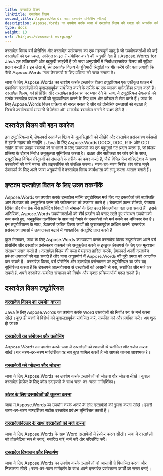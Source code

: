 ```yaml
---
title: दस्तावेज़ विलय
linktitle: दस्तावेज़ विलय
second_title: Aspose.Words जावा दस्तावेज़ प्रोसेसिंग एपीआई
description: Aspose.Words का उपयोग करके जावा में दस्तावेज़ विलय की क्षमता को अनलॉक करें! विस्तृत ट्यूटोरियल के साथ कुशल वर्ड प्रोसेसिंग और दस्तावेज़ प्रोसेसिंग सीखें।
type: docs
weight: 13
url: /hi/java/document-merging/
---
```


दस्तावेज़ विलय वर्ड प्रोसेसिंग और दस्तावेज़ प्रसंस्करण का एक महत्वपूर्ण पहलू है जो उपयोगकर्ताओं को कई दस्तावेज़ों को एक एकल, एकीकृत फ़ाइल में संयोजित करने की अनुमति देता है। Aspose.Words for Java एक शक्तिशाली और बहुमुखी लाइब्रेरी है जो जावा अनुप्रयोगों में निर्बाध दस्तावेज़ विलय की सुविधा प्रदान करती है। इस लेख में, हम दस्तावेज़ विलय के बुनियादी सिद्धांतों पर गौर करेंगे और पता लगाएंगे कि कैसे Aspose.Words जावा डेवलपर्स के लिए प्रक्रिया को सरल बनाता है।

जावा के लिए Aspose.Words का उपयोग करके दस्तावेज़ विलय ट्यूटोरियल एक एकीकृत फ़ाइल में एकाधिक दस्तावेज़ों को कुशलतापूर्वक संयोजित करने के तरीके पर एक व्यापक मार्गदर्शिका प्रदान करते हैं। दस्तावेज़ विलय, वर्ड प्रोसेसिंग और दस्तावेज़ प्रसंस्करण पर ध्यान देने के साथ, ये ट्यूटोरियल डेवलपर्स को उनके दस्तावेज़ प्रबंधन कार्यों को सुव्यवस्थित करने के लिए ज्ञान और कौशल से लैस करते हैं। जावा के लिए Aspose.Words विलय प्रक्रिया को सरल बनाता है और वर्ड प्रोसेसिंग क्षमताओं को बढ़ाता है, जिससे उपयोगकर्ता आसानी से पेशेवर और आकर्षक दस्तावेज़ बनाने में सक्षम होते हैं।

## दस्तावेज़ विलय की गहन कवरेज

इन ट्यूटोरियल्स में, डेवलपर्स दस्तावेज़ विलय के मूल सिद्धांतों को सीखेंगे और दस्तावेज़ प्रसंस्करण वर्कफ़्लो में इसके महत्व को समझेंगे। Java के लिए Aspose.Words DOCX, DOC, RTF और ODT सहित विभिन्न फ़ाइल स्वरूपों को संभालने के लिए उपकरणों का एक बहुमुखी सेट प्रदान करता है, जो विलय प्रक्रिया के दौरान निर्बाध अनुकूलता सुनिश्चित करता है। दक्षता और सटीकता पर जोर देने के साथ, ट्यूटोरियल विभिन्न परिदृश्यों को संभालने के तरीके को कवर करते हैं, जैसे विभिन्न पेज ओरिएंटेशन के साथ दस्तावेजों को मर्ज करना और हाइपरलिंक को संरक्षित करना। चरण-दर-चरण निर्देश और कोड नमूने डेवलपर्स के लिए अपने जावा अनुप्रयोगों में दस्तावेज़ विलय कार्यक्षमता को लागू करना आसान बनाते हैं।

## इष्टतम दस्तावेज़ विलय के लिए उन्नत तकनीकें

Aspose.Words का उपयोग करके दस्तावेज़ मर्जिंग ट्यूटोरियल मर्ज किए गए दस्तावेज़ों की उपस्थिति और लेआउट को अनुकूलित करने की जटिलताओं को उजागर करते हैं। डेवलपर्स फ़ॉन्ट शैलियों, पैराग्राफ रिक्ति और पेज ब्रेक जैसे फ़ॉर्मेटिंग विवादों को संभालने के लिए उन्नत विकल्पों का पता लगा सकते हैं। इसके अतिरिक्त, Aspose.Words उपयोगकर्ताओं को शीर्ष प्रदर्शन को बनाए रखते हुए संसाधन उपयोग को कम करते हुए, अनुकूलित एल्गोरिदम के साथ बड़े पैमाने के दस्तावेज़ों को मर्ज करने का अधिकार देता है। इन ट्यूटोरियल्स के साथ, डेवलपर्स जटिल विलय कार्यों को कुशलतापूर्वक प्रबंधित करने, दस्तावेज़ प्रसंस्करण प्रयासों में उत्पादकता बढ़ाने में व्यावहारिक अंतर्दृष्टि प्राप्त करते हैं।

कुल मिलाकर, जावा के लिए Aspose.Words का उपयोग करके दस्तावेज़ विलय ट्यूटोरियल अपने वर्ड प्रोसेसिंग और दस्तावेज़ प्रसंस्करण वर्कफ़्लो को अनुकूलित करने के इच्छुक डेवलपर्स के लिए एक मूल्यवान संसाधन प्रदान करते हैं। दस्तावेज़ विलय की कला में महारत हासिल करके, डेवलपर्स अपनी दस्तावेज़ प्रबंधन क्षमताओं को बढ़ा सकते हैं और जावा अनुप्रयोगों में Aspose.Words की पूरी क्षमता को अनलॉक कर सकते हैं। दस्तावेज़ विलय, वर्ड प्रोसेसिंग और दस्तावेज़ प्रसंस्करण पर ट्यूटोरियल का जोर यह सुनिश्चित करता है कि डेवलपर्स आत्मविश्वास से दस्तावेज़ों को आसानी से बना, संशोधित और मर्ज कर सकते हैं, अपने दस्तावेज़-संबंधित संचालन को निर्बाध और कुशल प्रक्रियाओं में बदल सकते हैं।

## दस्तावेज़ विलय ट्यूटोरियल

### [दस्तावेज़ विलय का उपयोग करना](./using-document-merging/)
Java के लिए Aspose.Words का उपयोग करके Word दस्तावेज़ों को निर्बाध रूप से मर्ज करना सीखें। कुछ ही चरणों में विरोधों को कुशलतापूर्वक संयोजित करें, प्रारूपित करें और प्रबंधित करें। अब शुरू हो जाओ!
### [दस्तावेज़ों का संयोजन और क्लोनिंग](./combining-cloning-documents/)
Aspose.Words का उपयोग करके जावा में दस्तावेज़ों को आसानी से संयोजित और क्लोन करना सीखें। यह चरण-दर-चरण मार्गदर्शिका वह सब कुछ शामिल करती है जो आपको जानना आवश्यक है।
### [दस्तावेज़ों को जोड़ना और जोड़ना](./joining-appending-documents/)
जावा के लिए Aspose.Words का उपयोग करके दस्तावेज़ों को जोड़ना और जोड़ना सीखें। कुशल दस्तावेज़ हेरफेर के लिए कोड उदाहरणों के साथ चरण-दर-चरण मार्गदर्शिका।
### [अंतर के लिए दस्तावेज़ों की तुलना करना](./comparing-documents-for-differences/)
जावा में Aspose.Words का उपयोग करके अंतरों के लिए दस्तावेज़ों की तुलना करना सीखें। हमारी चरण-दर-चरण मार्गदर्शिका सटीक दस्तावेज़ प्रबंधन सुनिश्चित करती है।
### [दस्तावेज़बिल्डर के साथ दस्तावेज़ों को मर्ज करना](./merging-documents-documentbuilder/)
जावा के लिए Aspose.Words के साथ Word दस्तावेज़ों में हेरफेर करना सीखें। जावा में दस्तावेज़ों को प्रोग्रामेटिक रूप से बनाएं, संपादित करें, मर्ज करें और परिवर्तित करें।
### [दस्तावेज़ विभाजन और निष्कर्षण](./document-splitting-extraction/)
जावा के लिए Aspose.Words का उपयोग करके दस्तावेज़ों को आसानी से विभाजित करना और निकालना सीखें। चरण-दर-चरण मार्गदर्शन के साथ अपने दस्तावेज़ प्रसंस्करण कार्यों को सरल बनाएं।